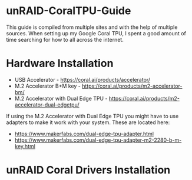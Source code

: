 # unRAID-CoralTPU-Guide
This guide is compiled from multiple sites and with the help of multiple sources. When setting up my Google Coral TPU, I spent a good amount of time searching for how to all across the internet. 

# Hardware Installation

* USB Accelerator - https://coral.ai/products/accelerator/
* M.2 Accelerator B+M key - https://coral.ai/products/m2-accelerator-bm/
* M.2 Accelerator with Dual Edge TPU - https://coral.ai/products/m2-accelerator-dual-edgetpu/

If using the M.2 Accelerator with Dual Edge TPU you might have to use adapters to make it work with your system. These are located here:
* https://www.makerfabs.com/dual-edge-tpu-adapter.html
* https://www.makerfabs.com/dual-edge-tpu-adapter-m2-2280-b-m-key.html

# unRAID Coral Drivers Installation

